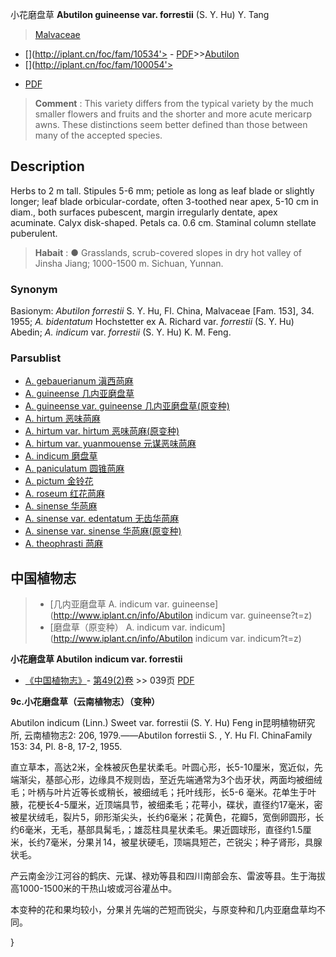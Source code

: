 小花磨盘草 **Abutilon guineense var. forrestii** (S. Y. Hu) Y. Tang

> [Malvaceae](http://www.iplant.cn/info/Malvaceae?t=foc)
* [](http://iplant.cn/foc/fam/10534'> - [PDF](http://iplant.cn/foc/pdf/Malvaceae.pdf)>>[Abutilon](Abutilon-苘麻属.md)
* [](http://iplant.cn/foc/fam/100054'>
 - [PDF](http://www.iplant.cn/foc/pdf/Abutilon.pdf)

> **Comment** : 
> This variety differs from the typical variety by the much smaller flowers and fruits and the shorter and more acute mericarp awns. These distinctions seem better defined than those between many of the accepted species.

## Description

Herbs to 2 m tall. Stipules 5-6 mm; petiole as long as leaf blade or slightly longer; leaf blade orbicular-cordate, often 3-toothed near apex, 5-10 cm in diam., both surfaces pubescent, margin irregularly dentate, apex acuminate. Calyx disk-shaped. Petals ca. 0.6 cm. Staminal column stellate puberulent.

> **Habait** : 
>●  Grasslands, scrub-covered slopes in dry hot valley of Jinsha Jiang; 1000-1500 m. Sichuan, Yunnan.

### Synonym
Basionym: *Abutilon forrestii* S. Y. Hu, Fl. China, Malvaceae [Fam. 153], 34. 1955; *A. bidentatum* Hochstetter ex A. Richard var. *forrestii* (S. Y. Hu) Abedin; *A. indicum* var. *forrestii* (S. Y. Hu) K. M. Feng.

### Parsublist

* [A.  gebauerianum  滇西苘麻](Abutilon-gebauerianum-滇西苘麻.md)
* [A.  guineense  几内亚磨盘草](Abutilon-guineense-几内亚磨盘草.md)
* [A.  guineense var. guineense  几内亚磨盘草(原变种)](Abutilon-guineense-var-guineense-几内亚磨盘草(原变种).md)
* [A.  hirtum  恶味苘麻](Abutilon-hirtum-恶味苘麻.md)
* [A.  hirtum var. hirtum  恶味苘麻(原变种)](Abutilon-hirtum-var-hirtum-恶味苘麻(原变种).md)
* [A.  hirtum var. yuanmouense  元谋恶味苘麻](Abutilon-hirtum-var-yuanmouense-元谋恶味苘麻.md)
* [A.  indicum  磨盘草](Abutilon-indicum-磨盘草.md)
* [A.  paniculatum  圆锥苘麻](Abutilon-paniculatum-圆锥苘麻.md)
* [A.  pictum  金铃花](Abutilon-pictum-金铃花.md)
* [A.  roseum  红花苘麻](Abutilon-roseum-红花苘麻.md)
* [A.  sinense  华苘麻](Abutilon-sinense-华苘麻.md)
* [A.  sinense var. edentatum  无齿华苘麻](Abutilon-sinense-var-edentatum-无齿华苘麻.md)
* [A.  sinense var. sinense  华苘麻(原变种)](Abutilon-sinense-var-sinense-华苘麻(原变种).md)
* [A.  theophrasti  苘麻](Abutilon-theophrasti-苘麻.md)

## 中国植物志

> * [几内亚磨盘草  A.  indicum var. guineense](http://www.iplant.cn/info/Abutilon indicum var. guineense?t=z)
> * [磨盘草（原变种）  A.  indicum var. indicum](http://www.iplant.cn/info/Abutilon indicum var. indicum?t=z)

**小花磨盘草 Abutilon indicum var. forrestii**

* [《中国植物志》](http://www.iplant.cn/frps)- [第49(2)卷](http://www.iplant.cn/frps/vol/49(2)) >> 039页 [PDF](http://www.iplant.cn/frps/pdf/49(2)/039.PDF)

**9c.小花磨盘草（云南植物志）（变种）**

Abutilon indicum (Linn.) Sweet var. forrestii (S. Y. Hu) Feng in昆明植物研究所, 云南植物志2: 206, 1979.——Abutilon forrestii S. , Y. Hu Fl. ChinaFamily 153: 34, Pl. 8-8, 17-2, 1955.

直立草本，高达2米，全株被灰色星状柔毛。叶圆心形，长5-10厘米，宽近似，先端渐尖，基部心形，边缘具不规则齿，至近先端通常为3个齿牙状，两面均被细绒毛；叶柄与叶片近等长或稍长，被细绒毛；托叶线形，长5-6 毫米。花单生于叶腋，花梗长4-5厘米，近顶端具节，被细柔毛；花萼小，碟状，直径约17毫米，密被星状绒毛，裂片5，卵形渐尖头，长约6毫米；花黄色，花瓣5，宽倒卵圆形，长约6毫米，无毛，基部具髯毛，；雄蕊柱具星状柔毛。果近圆球形，直径约1.5厘米，长约7毫米，分果爿14，被星状硬毛，顶端具短芒，芒锐尖；种子肾形，具腺状毛。

产云南金沙江河谷的鹤庆、元谋、禄劝等县和四川南部会东、雷波等县。生于海拔高1000-1500米的干热山坡或河谷灌丛中。

本变种的花和果均较小，分果爿先端的芒短而锐尖，与原变种和几内亚磨盘草均不同。

}